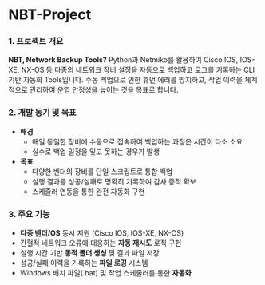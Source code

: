 # NBT-Project

### 1. 프로젝트 개요

**NBT, Network Backup Tools?**
Python과 Netmiko를 활용하여 Cisco IOS, IOS-XE, NX-OS 등 다종의 네트워크 장비 설정을 자동으로 백업하고 로그를 기록하는 CLI 기반 자동화 Tools입니다. 
수동 백업으로 인한 휴먼 에러를 방지하고, 작업 이력을 체계적으로 관리하여 운영 안정성을 높이는 것을 목표로 합니다. 

### 2. 개발 동기 및 목표

- **배경**
    - 매일 동일한 장비에 수동으로 접속하여 백업하는 과정은 시간이 다소 소요
    - 실수로 백업 일정을 잊고 못하는 경우가 발생
- **목표**
    - 다양한 벤더의 장비를 단일 스크립트로 통합 백업
    - 실행 결과를 성공/실패로 명확히 기록하여 감사 증적 확보
    - 스케줄러 연동을 통한 완전 자동화 구현

### 3. 주요 기능

- **다중 벤더/OS** 동시 지원 (Cisco IOS, IOS-XE, NX-OS)
- 간헐적 네트워크 오류에 대응하는 **자동 재시도** 로직 구현
- 실행 시간 기반 **동적 폴더 생성** 및 결과 파일 저장
- 성공/실패 이력을 기록하는 **파일 로깅** 시스템
- Windows 배치 파일(.bat) 및 작업 스케줄러를 통한 **자동화**
